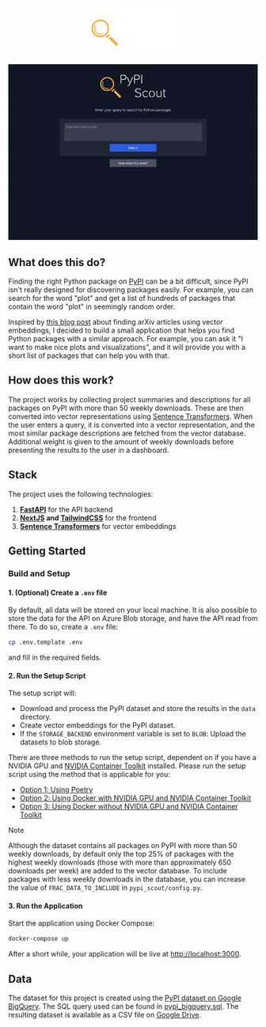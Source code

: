 <p align="center">
  <img src="./static/pypi.svg" alt="PyPI Scout Logo" width="200">
</p>

![Demo](./static/demo.gif)

## What does this do?

Finding the right Python package on [PyPI](https://pypi.org/) can be a bit difficult, since PyPI isn't really designed for discovering packages easily. For example, you can search for the word "plot" and get a list of hundreds of packages that contain the word "plot" in seemingly random order.

Inspired by [this blog post](https://koaning.io/posts/search-boxes/) about finding arXiv articles using vector embeddings, I decided to build a small application that helps you find Python packages with a similar approach. For example, you can ask it "I want to make nice plots and visualizations", and it will provide you with a short list of packages that can help you with that.

## How does this work?

The project works by collecting project summaries and descriptions for all packages on PyPI with more than 50 weekly downloads. These are then converted into vector representations using [Sentence Transformers](https://www.sbert.net/). When the user enters a query, it is converted into a vector representation, and the most similar package descriptions are fetched from the vector database. Additional weight is given to the amount of weekly downloads before presenting the results to the user in a dashboard.

## Stack

The project uses the following technologies:

1. **[FastAPI](https://fastapi.tiangolo.com/)** for the API backend
2. **[NextJS](https://nextjs.org/) and [TailwindCSS](https://tailwindcss.com/)** for the frontend
3. **[Sentence Transformers](https://www.sbert.net/)** for vector embeddings

## Getting Started

### Build and Setup

#### 1. (Optional) **Create a `.env` file**

By default, all data will be stored on your local machine. It is also possible to store the data for the API on Azure Blob storage, and
have the API read from there. To do so, create a `.env` file:

```sh
cp .env.template .env
```

and fill in the required fields.

#### 2. **Run the Setup Script**

The setup script will:

- Download and process the PyPI dataset and store the results in the `data` directory.
- Create vector embeddings for the PyPI dataset.
- If the `STORAGE_BACKEND` environment variable is set to `BLOB`: Upload the datasets to blob storage.

There are three methods to run the setup script, dependent on if you have a NVIDIA GPU and [NVIDIA Container Toolkit](https://docs.nvidia.com/datacenter/cloud-native/container-toolkit/latest/install-guide.html) installed. Please run the setup script using the method that is applicable for you:

- [Option 1: Using Poetry](SETUP.md#option-1-using-poetry)
- [Option 2: Using Docker with NVIDIA GPU and NVIDIA Container Toolkit](SETUP.md#option-2-using-docker-with-nvidia-gpu-and-nvidia-container-toolkit)
- [Option 3: Using Docker without NVIDIA GPU and NVIDIA Container Toolkit](SETUP.md#option-3-using-docker-without-nvidia-gpu-and-nvidia-container-toolkit)

> [!NOTE]
> Although the dataset contains all packages on PyPI with more than 50 weekly downloads, by default only the top 25% of packages with the highest weekly downloads (those with more than approximately 650 downloads per week) are added to the vector database. To include packages with less weekly downloads in the database, you can increase the value of `FRAC_DATA_TO_INCLUDE` in `pypi_scout/config.py`.

#### 3. **Run the Application**

Start the application using Docker Compose:

```sh
docker-compose up
```

After a short while, your application will be live at [http://localhost:3000](http://localhost:3000).

## Data

The dataset for this project is created using the [PyPI dataset on Google BigQuery](https://console.cloud.google.com/marketplace/product/gcp-public-data-pypi/pypi?project=regal-net-412415). The SQL query used can be found in [pypi_bigquery.sql](./pypi_bigquery.sql). The resulting dataset is available as a CSV file on [Google Drive](https://drive.google.com/file/d/1huR7-VD3AieBRCcQyRX9MWbPLMb_czjq/view?usp=sharing).
